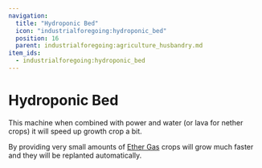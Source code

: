 ```yaml
---
navigation:
  title: "Hydroponic Bed"
  icon: "industrialforegoing:hydroponic_bed"
  position: 16
  parent: industrialforegoing:agriculture_husbandry.md
item_ids:
  - industrialforegoing:hydroponic_bed
---
```


# Hydroponic Bed

This machine when combined with power and <Color id="gold">water</Color> (or <Color id="gold">lava</Color> for nether crops) it will speed up growth crop a bit. 

By providing very small amounts of [Ether Gas](../resource_production/ether_gas.md) crops will grow much faster and they will be replanted automatically.



<Recipe id="industrialforegoing:hydroponic_bed" />

